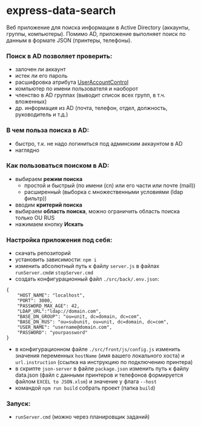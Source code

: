 # express-data-search
Веб приложение для поиска информации в Active Directory (аккаунты, группы, компьютеры).
Помимо AD, приложение выполняет поиск по данным в формате JSON (принтеры, телефоны).

### Поиск в AD позволяет проверить: 
- залочен ли аккаунт
- истек ли его пароль
- расшифровка атрибута [UserAccountControl](https://devsday.ru/blog/details/11004)
- компьютер по имени пользователя и наоборот
- членство в AD группах (выводит список всех групп, в т.ч. вложенных)
- др. информация из AD (почта, телефон, отдел, должность, руководитель и т.д.)

### В чем польза поиска в AD:
- быстро, т.к. не надо логиниться под админским аккаунтом в AD
- наглядно

### Как пользоваться поиском в AD:
- выбираем **режим поиска** 
    - простой и быстрый (по имени (cn) или его части или почте (mail))
    - расширенный (выборка с множественными условиями (ldap фильтр))
- вводим **критерий поиска**
- выбираем **область поиска**, можно ограничить область поиска только OU RUS
- нажимаем кнопку **Искать**

### Настройка приложения под себя:
- скачать репозиторий
- установить зависимости: `npm i`
- изменить абсолютный путь к файлу `server.js` в файлах `runServer.cmd`и `stopServer.cmd`
- создать конфигурационный файл `./src/back/.env.json`:
```
{
    "HOST_NAME": "localhost",
    "PORT": 3000,
    "PASSWORD_MAX_AGE": 42,
    "LDAP_URL":"ldap://domain.com",
    "BASE_DN_GROUP": "ou=unit, dc=domain, dc=com",
    "BASE_DN_RUS": "ou=subunit, ou=unit, dc=domain, dc=com",
    "USER_NAME": "username@domain.com",
    "PASSWORD": "yourpassword"
}
```
- в конфигурационном файле `./src/front/js/config.js` изменить значения переменных `hostName` (имя вашего локального хоста) и `url.instruction` (ссылка на инструкцию по подключению принтера)
- в скрипте `json-server` в файле `package.json` изменить путь к файлу data.json (файл с данными принтеров и телефонов формируется файлом `EXCEL to JSON.xlsm`) и значение у флага `--host`
- командой `npm run build` собрать проект (папка `build`)

### Запуск:
- `runServer.cmd` (можно через планировщик заданий)